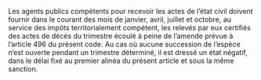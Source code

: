 Les agents publics compétents pour recevoir les actes de l’état civil doivent fournir dans le courant des mois de janvier, avril, juillet et octobre, au service des impôts territorialement compétent, les relevés par eux certifiés des actes de décès du trimestre écoulé à peine de l’amende prévue à l’article 496 du présent code.
Au  cas  où  aucune  succession  de  l’espèce  n’est  ouverte  pendant  un  trimestre déterminé, il est dressé un état négatif, dans le délai fixé au premier alinéa du présent article et sous la même sanction.
